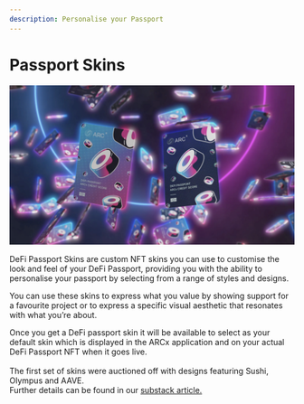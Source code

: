 ```yaml
---
description: Personalise your Passport
---
```


# Passport Skins

![SUSHI ノ GEN 1 ](../.gitbook/assets/image.png)

DeFi Passport Skins are custom NFT skins you can use to customise the look and feel of your DeFi Passport, providing you with the ability to personalise your passport by selecting from a range of styles and designs.

You can use these skins to express what you value by showing support for a favourite project or to express a specific visual aesthetic that resonates with what you’re about.

Once you get a DeFi passport skin it will be available to select as your default skin which is displayed in the ARCx application and on your actual DeFi Passport NFT when it goes live. \
\
The first set of skins were auctioned off with designs featuring Sushi, Olympus and AAVE. \
Further details can be found in our [substack article.](https://arcx.substack.com/p/introducing-defi-passport-skins)
